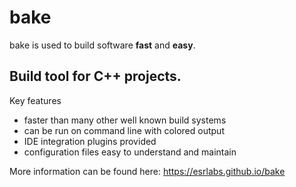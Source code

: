 bake
====

bake is used to build software **fast** and **easy**.

## Build tool for C++ projects.

Key features

* faster than many other well known build systems
* can be run on command line with colored output
* IDE integration plugins provided
* configuration files easy to understand and maintain

More information can be found here:
https://esrlabs.github.io/bake
